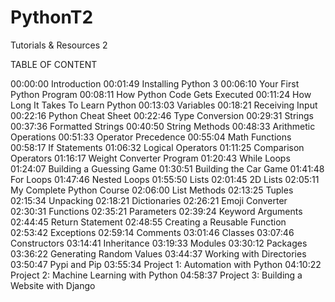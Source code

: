 # PythonT2
 Tutorials & Resources 2

TABLE OF CONTENT

00:00:00 Introduction
00:01:49 Installing Python 3
00:06:10 Your First Python Program
00:08:11 How Python Code Gets Executed 
00:11:24 How Long It Takes To Learn Python 
00:13:03 Variables
00:18:21 Receiving Input
00:22:16 Python Cheat Sheet
00:22:46 Type Conversion
00:29:31 Strings
00:37:36 Formatted Strings
00:40:50 String Methods
00:48:33 Arithmetic Operations
00:51:33 Operator Precedence
00:55:04 Math Functions
00:58:17 If Statements
01:06:32 Logical Operators
01:11:25 Comparison Operators
01:16:17 Weight Converter Program 
01:20:43 While Loops
01:24:07 Building a Guessing Game
01:30:51 Building the Car Game
01:41:48 For Loops
01:47:46 Nested Loops
01:55:50 Lists
02:01:45 2D Lists
02:05:11 My Complete Python Course 
02:06:00 List Methods
02:13:25 Tuples
02:15:34 Unpacking
02:18:21 Dictionaries
02:26:21 Emoji Converter
02:30:31 Functions
02:35:21 Parameters
02:39:24 Keyword Arguments 
02:44:45 Return Statement
02:48:55 Creating a Reusable Function 
02:53:42 Exceptions
02:59:14 Comments
03:01:46 Classes
03:07:46 Constructors
03:14:41 Inheritance
03:19:33 Modules
03:30:12 Packages
03:36:22 Generating Random Values
03:44:37 Working with Directories 
03:50:47 Pypi and Pip
03:55:34 Project 1: Automation with Python
04:10:22 Project 2: Machine Learning with Python 
04:58:37 Project 3: Building a Website with Django